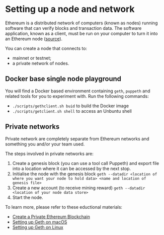 # Setting up a node and network

Ethereum is a distributed network of computers (known as nodes) running software that can verify blocks and transaction data. The software application, known as a client, must be run on your computer to turn it into an Ethereum node ([source](https://ethereum.org/en/developers/docs/nodes-and-clients/)).

You can create a node that connects to:

* mainnet or testnet;
* a private network of nodes. 

## Docker base single node playground

You will find a Docker based environment containing `geth`, `puppeth` and related tools for you to experiment with. Run the following commands:

* `./scripts/gethclient.sh buid` to build the Docker image
* `./scripts/getclient.sh shell` to access an Unbuntu shell 

## Private networks

Private network are completely separate from Ethereum networks and something you and/or your team used. 

The steps involved in private networks are:

1) Create a genesis block (you can use a tool call Puppeth) and export file into a location where it can be accessed by the next stop.
2) Initialise the node with the genesis block `geth --datadir <location of where you want your node to hold data> <name and location of genesis file>`
3) Create a new account (to receive mining reward) `geth --datadir <location of your node data store> `
4) Start the node.

To learn more, please refer to these eductional materials:

* [Create a Private Ethereum Blockchain](https://gr0uch0dev.github.io/2020-01-15-privchain/)
* [Setting up Geth on macOS](https://www.youtube.com/watch?v=m_Ry0LZjoRQ&list=PLHQi9fG7tS9nq5McHxjIE2tCaQcCpnRHw)
* [Setting up Geth on Linux](https://www.youtube.com/watch?v=A5V2jdLi5mI&list=PLHQi9fG7tS9nq5McHxjIE2tCaQcCpnRHw)







